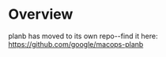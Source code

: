 Overview
========

planb has moved to its own repo--find it here: https://github.com/google/macops-planb
